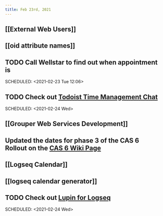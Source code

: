 ```yaml
---
title: Feb 23rd, 2021
---
```


## [[External Web Users]]
## [[oid attribute names]]
## TODO Call Wellstar to find out when appointment is
SCHEDULED: <2021-02-23 Tue 12:06>
## TODO Check out [Todoist Time Management Chat](https://twitter.com/todoist/status/1364243935380594689?s=21)
SCHEDULED: <2021-02-24 Wed>
## [[Grouper Web Services Development]]
## Updated the dates for phase 3 of the CAS 6 Rollout on the [CAS 6 Wiki Page](http://iamweb1.iam.gatech.edu/docs/services/CAS/cas-v6-upgrade/Home)
## [[Logseq Calendar]]
## [[logseq calendar generator]]
## TODO Check out [Lupin for Logseq](https://github.com/akhater/Lupin)
SCHEDULED: <2021-02-24 Wed>

